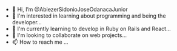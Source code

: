 - 👋 Hi, I’m @AbiezerSidonioJoseOdanacaJunior
- 👀 I'm interested in learning about programming and being the developer...
- 🌱 I'm currently learning to develop in Ruby on Rails and React...
- 💞️ I'm looking to collaborate on web projects...
- 📫 How to reach me ...

<!---
AbiezerSidonioJoseOdanacaJunior/AbiezerSidonioJoseOdanacaJunior is a ✨ special ✨ repository because its `README.md` (this file) appears on your GitHub profile.
You can click the Preview link to take a look at your changes.
--->
